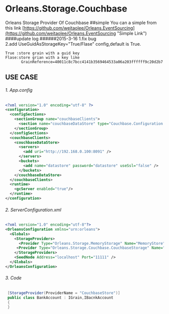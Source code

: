 # Orleans.Storage.Couchbase
   Orleans Storage Provider Of Couchbase
##simple
  You can a simple from this link [https://github.com/weitaolee/Orleans.EventSourcing](https://github.com/weitaolee/Orleans.EventSourcing "Simple Link")
####update log 
######2015-3-16
   1.fix bug   
   2.add UseGuidAsStorageKey="True/Flase" config,default is True. 

    True :store grain with a guid key
    Flase:store grian with a key like 
           GrainReference=40011c8c7bcc4141b3569464533a06a203ffffff9c20d2b7
 

## USE CASE

 
###### 1. App.config
```xml  
<?xml version="1.0" encoding="utf-8" ?>
<configuration>
  <configSections>
    <sectionGroup name="couchbaseClients">
      <section name="couchbaseDataStore" type="Couchbase.Configuration.Client.Providers.CouchbaseClientSection, Couchbase.NetClient" />
    </sectionGroup>
  </configSections>
  <couchbaseClients>
    <couchbaseDataStore>
      <servers>
        <add uri="http://192.168.0.100:8091" />
      </servers>
      <buckets>
        <add name="datastore" password="datastore" useSsl="false" />
      </buckets>
    </couchbaseDataStore>
  </couchbaseClients>
  <runtime>
    <gcServer enabled="true"/>
  </runtime>
</configuration>
``` 

###### 2. ServerConfiguration.xml
```xml
<?xml version="1.0" encoding="utf-8"?>
<OrleansConfiguration xmlns="urn:orleans">
  <Globals>
    <StorageProviders>
      <Provider Type="Orleans.Storage.MemoryStorage" Name="MemoryStore" />
     <Provider Type="Orleans.Storage.Couchbase.CouchbaseStorage" Name="CouchbaseStore" UseGuidAsStorageKey="True" ConfigSectionName="couchbaseClients/couchbaseDataStore" />
    </StorageProviders>
    <SeedNode Address="localhost" Port="11111" />
  </Globals>
</OrleansConfiguration>

```
###### 3. Code
```csharp
 [StorageProvider(ProviderName = "CouchbaseStore")]
 public class BankAccount : IGrain,IBacnkAccount
 {
 }
```
